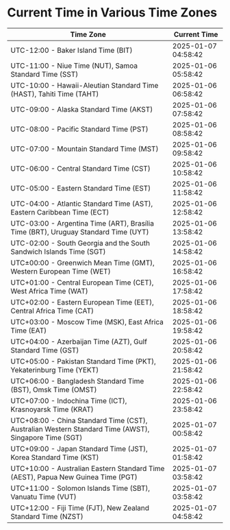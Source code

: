 # Current Time in Various Time Zones

| Time Zone | Current Time |
|-----------|--------------|
| UTC-12:00 - Baker Island Time (BIT) | 2025-01-07 04:58:42 |
| UTC-11:00 - Niue Time (NUT), Samoa Standard Time (SST) | 2025-01-06 05:58:42 |
| UTC-10:00 - Hawaii-Aleutian Standard Time (HAST), Tahiti Time (TAHT) | 2025-01-06 06:58:42 |
| UTC-09:00 - Alaska Standard Time (AKST) | 2025-01-06 07:58:42 |
| UTC-08:00 - Pacific Standard Time (PST) | 2025-01-06 08:58:42 |
| UTC-07:00 - Mountain Standard Time (MST) | 2025-01-06 09:58:42 |
| UTC-06:00 - Central Standard Time (CST) | 2025-01-06 10:58:42 |
| UTC-05:00 - Eastern Standard Time (EST) | 2025-01-06 11:58:42 |
| UTC-04:00 - Atlantic Standard Time (AST), Eastern Caribbean Time (ECT) | 2025-01-06 12:58:42 |
| UTC-03:00 - Argentina Time (ART), Brasília Time (BRT), Uruguay Standard Time (UYT) | 2025-01-06 13:58:42 |
| UTC-02:00 - South Georgia and the South Sandwich Islands Time (SGT) | 2025-01-06 14:58:42 |
| UTC±00:00 - Greenwich Mean Time (GMT), Western European Time (WET) | 2025-01-06 16:58:42 |
| UTC+01:00 - Central European Time (CET), West Africa Time (WAT) | 2025-01-06 17:58:42 |
| UTC+02:00 - Eastern European Time (EET), Central Africa Time (CAT) | 2025-01-06 18:58:42 |
| UTC+03:00 - Moscow Time (MSK), East Africa Time (EAT) | 2025-01-06 19:58:42 |
| UTC+04:00 - Azerbaijan Time (AZT), Gulf Standard Time (GST) | 2025-01-06 20:58:42 |
| UTC+05:00 - Pakistan Standard Time (PKT), Yekaterinburg Time (YEKT) | 2025-01-06 21:58:42 |
| UTC+06:00 - Bangladesh Standard Time (BST), Omsk Time (OMST) | 2025-01-06 22:58:42 |
| UTC+07:00 - Indochina Time (ICT), Krasnoyarsk Time (KRAT) | 2025-01-06 23:58:42 |
| UTC+08:00 - China Standard Time (CST), Australian Western Standard Time (AWST), Singapore Time (SGT) | 2025-01-07 00:58:42 |
| UTC+09:00 - Japan Standard Time (JST), Korea Standard Time (KST) | 2025-01-07 01:58:42 |
| UTC+10:00 - Australian Eastern Standard Time (AEST), Papua New Guinea Time (PGT) | 2025-01-07 03:58:42 |
| UTC+11:00 - Solomon Islands Time (SBT), Vanuatu Time (VUT) | 2025-01-07 03:58:42 |
| UTC+12:00 - Fiji Time (FJT), New Zealand Standard Time (NZST) | 2025-01-07 04:58:42 |
